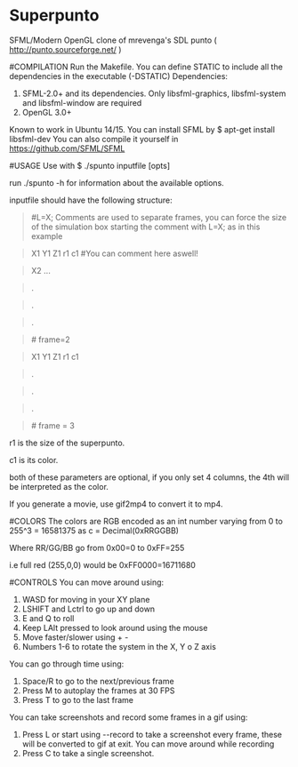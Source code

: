 # Superpunto
SFML/Modern OpenGL clone of mrevenga's SDL punto ( http://punto.sourceforge.net/ )

#COMPILATION
Run the Makefile. You can define STATIC to include all the dependencies in the executable (-DSTATIC)
Dependencies:
1. SFML-2.0+ and its dependencies. Only libsfml-graphics, libsfml-system and libsfml-window are required
2. OpenGL 3.0+

Known to work in Ubuntu 14/15. You can install SFML by $ apt-get install libsfml-dev
You can also compile it yourself in https://github.com/SFML/SFML

#USAGE
Use with $ ./spunto inputfile [opts]

run ./spunto -h for information about the available options.


inputfile should have the following structure:
>\#L=X; Comments are used to separate frames, you can force the size of the simulation box starting the comment with L=X; as in this example

>X1 Y1 Z1 r1 c1 #You can comment here aswell!

>X2 ...

>.

>.

>.

>\# frame=2

>X1 Y1 Z1 r1 c1

>.

>.

>.

>\# frame = 3

r1 is the size of the superpunto.

c1 is its color.

both of these parameters are optional, if you only set 4 columns, the 4th will be interpreted as the color.

If you generate a movie, use gif2mp4 to convert it to mp4.

#COLORS
The colors are RGB encoded as an int number varying from 0 to 255^3 = 16581375 as c = Decimal(0xRRGGBB)

Where RR/GG/BB go from 0x00=0 to 0xFF=255

i.e full red (255,0,0) would be 0xFF0000=16711680

#CONTROLS
You can move around using:

1. WASD for moving in your XY plane
2. LSHIFT and Lctrl to go up and down
3. E and Q to roll
4. Keep LAlt pressed to look around using the mouse
5. Move faster/slower using + -
6. Numbers 1-6 to rotate the system in the X, Y o Z axis 

You can go through time using:

1. Space/R to go to the next/previous frame
2. Press M to autoplay the frames at 30 FPS
3. Press T to go to the last frame

You can take screenshots and record some frames in a gif using:

1. Press L or start using --record to take a screenshot every frame, these will be converted to gif at exit. You can move around while recording
2. Press C to take a single screenshot.







